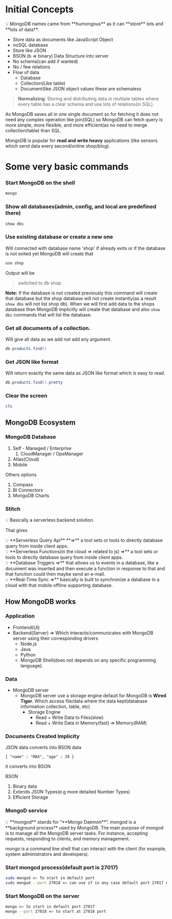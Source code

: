 # Initial Concepts

<aside>
💡 MongoDB names came from **humongous** as it can **store** lots and **lots of data**.

- Store data as documents like JavaScript Object
- noSQL database
- Store like JSON
- BSON (b ⇒ binary) Data Structure into server
- No schema(can add if wanted)
- No / few relations
- Flow of data
    - Database
    - Collection(Like table)
    - Document(like JSON object values these are schemaless
</aside>

> **Normalizing**: Storing and distributing data in multiple tables where every table has a clear schema and use lots of relations(in SQL).
> 

As MongoDB saves all in one single document so for fetching it does not need any complex operation like join(SQL) so MongoDB can fetch query is more simple, more flexible, and more efficient(as no need to merge collection/table) than SQL. 

MongoDB is popular for **read and write heavy** applications (like sensors which send data every second/online shop/blog).

# Some very basic commands

### Start MongoDB on the shell

```powershell
mongo
```

### Show all databases(admin, config, and local are predefined there)

```powershell
show dbs
```

### Use existing database or create a new one

Will connected with database name 'shop' if already exits or if the database is not exited yet MongoDB will create that

```powershell
use shop
```

Output will be

> switched to db shop
> 

**Note:** If the database is not created previously this command will create that database but the shop database will not create instantly(as a result `show dbs` will not list shop db). When we will first add data to the shops database than MongoDB implicitly will create that database and also `show dbs` commands that will list the database.

### Get all documents of a collection.

Will give all data as we add not add any argument.

```powershell
db.products.find()
```

### Get JSON like format

Will return exactly the same data as JSON like format which is easy to read.

```powershell
db.products.find().pretty
```

### Clear the screen

```powershell
cls
```

## MongoDB Ecosystem

### MongoDB Database

1. Self - Managed / Enterprise
    1. CloudManager / OpsManager
2. Atlas(Cloud) 
3. Mobile

Others options

1. Compass
2. BI Connectors
3. MongoDB Charts

### Stitch

<aside>
💡 Basically a serverless backend solution.

</aside>

That gives

<aside>
💡 **Serverless Query Api** **⇒** a tool sets or tools to directly database query from inside client apps.

</aside>

<aside>
💡 **Serverless Functions(in the cloud ⇒ related to js) ⇒** a tool sets or tools to directly database query from inside client apps.

</aside>

<aside>
💡 **Database Triggers ⇒** that allows us to events in a database, like a document was inserted and then execute a function in response to that and that function could then maybe send an e-mail.

</aside>

<aside>
💡 **Real-Time Sync ⇒** basically is built to synchronize a database in a cloud with that mobile offline supporting database.

</aside>

## How MongoDB works

### Application

- Frontend(UI)
- Backend(Server) ⇒ Which interacts/communicates with MongoDB server using their corresponding drivers
    - Node.js
    - Java
    - Python
    - MongoDB Shell(does not depends on any specific programming language).

### Data

- MongoDB server
    - MongoDB server use a storage engine default for MongoDB is **Wired Tiger**. Which access file/data where the data kept(database information collection, table, etc)
        - Storage Engine
            - Read + Write Data to Files(slow)
            - Read + Write Data in Memory(fast) ⇒ Memory(RAM)

### Documents Created Implicity

JSON data converts into BSON data

`{
  "name" : "MAX",
  "age" : 29
}`

it converts into BSON

BSON 

1. Binary data 
2. Extends JSON Types(e.g more detailed Number Types) 
3. Efficient Storage

### MongoD service

<aside>
💡 **mongod** stands for “**Mongo Daemon**”. mongod is a **background process** used by MongoDB. The main purpose of mongod is to manage all the MongoDB server tasks. For instance, accepting requests, responding to clients, and memory management.

mongo is a command line shell that can interact with the client (for example, system administrators and developers).

</aside>

### Start mongod process(default port is 27017)

```bash
sudo mongod => To start in default port
sudo mongod --port 27018 => can use if in any case default port 27017 not available 
```

### Start MongoDB on the server

```bash
mongo => to start in default port 27017
mongo --port 27018 => to start at 27018 port 
```